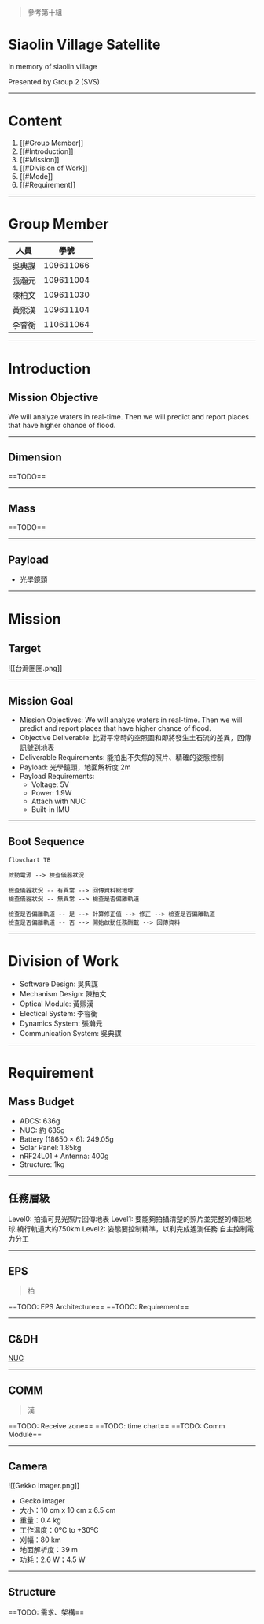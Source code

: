 > 參考第十組
# Siaolin Village Satellite

In memory of siaolin village

Presented by Group 2 (SVS)

---

# Content

1. [[#Group Member]]
2. [[#Introduction]]
3. [[#Mission]]
4. [[#Division of Work]]
5. [[#Mode]]
6. [[#Requirement]]

---

# Group Member
| 人員   | 學號      |
| ------ | --------- |
| 吳典謀 | 109611066 |
| 張瀚元 | 109611004 |
| 陳柏文 | 109611030 |
| 黃熙漢 | 109611104 |
| 李睿衡 | 110611064 |

---

# Introduction

## Mission Objective

We will analyze waters in real-time. Then we will predict and report places that have higher chance of flood.

---

## Dimension

==TODO==

---

## Mass

==TODO==

---

## Payload

- 光學鏡頭

---

# Mission

## Target

![[台灣圈圈.png]]

---

## Mission Goal

- Mission Objectives: We will analyze waters in real-time. Then we will predict and report places that have higher chance of flood.
- Objective Deliverable: 比對平常時的空照圖和即將發生土石流的差異，回傳訊號到地表
- Deliverable Requirements: 能拍出不失焦的照片、精確的姿態控制
- Payload: 光學鏡頭，地面解析度 2m
- Payload Requirements: 
	- Voltage: 5V
	- Power: 1.9W
	- Attach with NUC
	- Built-in IMU

---

## Boot Sequence

```mermaid
flowchart TB

啟動電源 --> 檢查儀器狀況

檢查儀器狀況 -- 有異常 --> 回傳資料給地球
檢查儀器狀況 -- 無異常 --> 檢查是否偏離軌道

檢查是否偏離軌道 -- 是 --> 計算修正值 --> 修正 --> 檢查是否偏離軌道
檢查是否偏離軌道 -- 否 --> 開始啟動任務酬載 --> 回傳資料
```

---

# Division of Work

- Software Design: 吳典謀
- Mechanism Design: 陳柏文
- Optical Module: 黃熙漢
- Electical System: 李睿衡
- Dynamics System: 張瀚元
- Communication System: 吳典謀

---

# Requirement

## Mass Budget

- ADCS: 636g
- NUC: 約 635g
- Battery (18650 $\times$ 6): 249.05g
- Solar Panel: 1.85kg
- nRF24L01 + Antenna: 400g
- Structure: 1kg

---

## 任務層級

Level0: 
拍攝可見光照片回傳地表
Level1: 
要能夠拍攝清楚的照片並完整的傳回地球
繞行軌道大約750km
Level2:
姿態要控制精準，以利完成遙測任務
自主控制電力分工

---

## EPS

> 柏

==TODO: EPS Architecture==
==TODO: Requirement==

---

## C&DH

[NUC](https://www.intel.com.tw/content/www/tw/zh/products/sku/208224/intel-nuc-11-extreme-kit-nuc11btmi7/specifications.html)

---

## COMM

> 漢

==TODO: Receive zone==
==TODO: time chart==
==TODO: Comm Module==

---

## Camera

![[Gekko Imager.png]]

- Gecko imager
- 大小：10 cm x 10 cm x 6.5 cm
- 重量：0.4 kg
- 工作溫度：0ºC to +30ºC 
- 刈幅：80 km
- 地面解析度：39 m
- 功耗：2.6 W；4.5 W

---

## Structure



==TODO: 需求、架構==